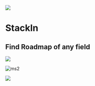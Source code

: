 ![](https://i.imgur.com/waxVImv.png)
# StackIn 
## Find Roadmap of any field
![](https://i.imgur.com/waxVImv.png)

 ![ms2](https://github.com/Saksham14coder/StackIn/assets/112418122/b1645eb4-6e23-4404-855d-1df866bd5b6e)

![](https://i.imgur.com/waxVImv.png)
